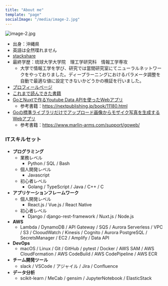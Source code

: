 ```yaml
---
title: "About me"
template: "page"
socialImage: "/media/image-2.jpg"
---
```

![image-2.jpg](/media/image-2.jpg)

- 出身：沖縄県
- 英語は全然喋れません
- [stackshare](https://stackshare.io/jackkitte/jackkitte#stack)
- 最終学歴：琉球大学大学院　理工学研究科　情報工学専攻
    - 大学で情報工学を学び、研究では當間研究室にてニューラルネットワークをやっておりました。ディープラーニングにおけるパラメータ調整を自動で最適な値に設定できないかどうかの検証を行いました。
- [プロフィールページ](https://jackkitte-room.herokuapp.com/)
- [これまで読んできた書籍](https://bookmeter.com/users/776128/books/read)
- [GoとNuxtで作るYoutube Data APIを使ったWebアプリ](https://youtube-manager-nuxt.herokuapp.com/)
    - 参考書籍：https://nextpublishing.jp/book/11180.html
- [Goの標準ライブラリだけでアップロード画像からモザイク写真を生成するWebアプリ](https://mosaic-image-generator.herokuapp.com/)
    - 参考書籍：https://www.marlin-arms.com/support/goweb/

### ITスキルセット
- **プログラミング**
    - 業務レベル
        - Python / SQL / Bash
    - 個人開発レベル
        - Javascript
    - 初心者レベル
        - Golang / TypeScript / Java / C++ / C
- **アプリケーションフレームワーク**
    - 個人開発レベル
        - React.js / Vue.js / React Native
    - 初心者レベル
        - Django / django-rest-framework / Nuxt.js / Node.js 
- **AWS**
    - Lambda / DynamoDB / API Gateway / SQS / Aurora Serverless / VPC / S3 / ClooudWatch / Kinesis / Cognito / Aurora PostgreSQL / SecretsManager / EC2 / Amplify / Data API
- **DevOps**
    - macOS / Linux / Git / GitHub / pytest / Docker / AWS SAM / AWS CloudFormation / AWS CodeBuild / AWS CodePipeline / AWS ECR
- **チーム開発ツール**
    - slack / VSCode / アジャイル / Jira / Confluence
- **データ分析**
    - scikit-learn / MeCab / gensim / JupyterNotebook / ElasticStack